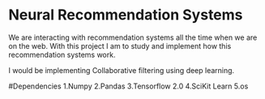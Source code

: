 # Neural Recommendation Systems 

We are interacting with recommendation systems all the time when we are on the web. 
With this project I am to study and implement how this recommendation systems work. 

I would be implementing Collaborative filtering using deep learning. 

#Dependencies
1.Numpy
2.Pandas
3.Tensorflow 2.0
4.SciKit Learn
5.os

